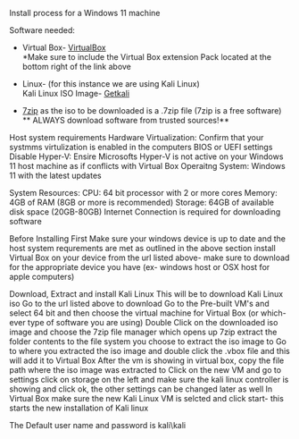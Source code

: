 Install process for a Windows 11 machine 


Software needed: 
- Virtual Box- 
  [VirtualBox](https://www.virtualbox.org/wiki/Downloads) <br>
  *Make sure to include the Virtual Box extension Pack located at the bottom right of the link above <br>
  
- Linux- (for this instance we are using Kali Linux)<br>
Kali Linux ISO Image- [Getkali](https://www.kali.org/get-kali/)

- [7zip](https://www.7-zip.org/download.html) as the iso to be downloaded is a .7zip file (7zip is a free software)
** ALWAYS download software from trusted sources!**


Host system requirements 
Hardware Virtualization: Confirm that your systmms virtulization is enabled in the computers BIOS or UEFI settings 
Disable Hyper-V: Ensire Microsofts Hyper-V is not active on your Windows 11 host machine as if conflicts with Virtual Box 
Operaitng System: Windows 11 with the latest updates 

System Resources: 
CPU: 64 bit processor with 2 or more cores
Memory: 4GB of RAM (8GB or more is recommended)
Storage: 64GB of available disk space (20GB-80GB)
Internet Connection is required for downloading software 


Before Installing 
First Make sure your windows device is up to date and the host system requrements are met as outlined in the above section 
install Virtual Box on your device from the url listed above- make sure to download for the appropriate device you have (ex- windows host or OSX host for apple computers)

Download, Extract and install Kali Linux 
This will be to download Kali Linux iso 
Go to the url listed above to download 
Go to the Pre-built VM's and select 64 bit and then choose the virtual machine for Virtual Box (or which-ever type of software you are using)
Double Click on the downloaded iso image and choose the 7zip file manager which opens up 7zip
extract the folder contents to the file system you choose to extract the iso image to
Go to where you extracted the iso image and double click the .vbox file and this will add it to Virtual Box 
After the vm is showing in virtual box, copy the file path where the iso image was extracted to 
Click on the new VM and go to settings click on storage on the left and make sure the kali linux controller is showing and click ok, the other settings can be changed later as well 
In Virtual Box make sure the new Kali Linux VM is selcted and click start- this starts  the new installation of Kali linux

The Default user name and password is kali\kali 

